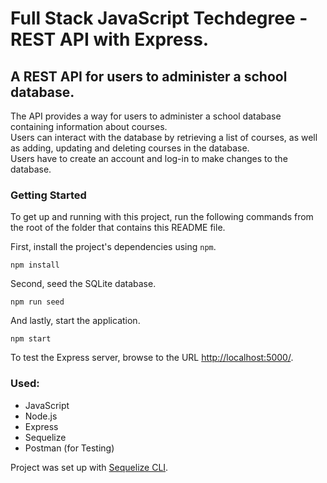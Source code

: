 
# Full Stack JavaScript Techdegree - REST API with Express.
## A REST API for users to administer a school database.

The API provides a way for users to administer a school database containing information about courses.   
Users can interact with the database by retrieving a list of courses, as well as adding, updating and deleting courses in the database.  
Users have to create an account and log-in to make changes to the database.  

### Getting Started

To get up and running with this project, run the following commands from the root of the folder that contains this README file.

First, install the project's dependencies using `npm`.

```
npm install

```

Second, seed the SQLite database.

```
npm run seed
```

And lastly, start the application.

```
npm start
```

To test the Express server, browse to the URL [http://localhost:5000/](http://localhost:5000/).

### Used:  
- JavaScript
- Node.js
- Express
- Sequelize
- Postman (for Testing)

Project was set up with [Sequelize CLI](https://www.npmjs.com/package/sequelize-cli). 
